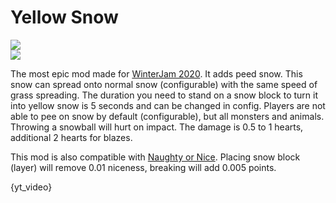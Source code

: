# Yellow Snow
[![](https://cf.way2muchnoise.eu/420856.svg?badge_style=flat)](https://www.curseforge.com/minecraft/mc-mods/yellow-snow)  
[![](https://img.shields.io/github/issues-raw/MelanX/yellow-snow?style=flat-square)](https://github.com/MelanX/yellow-snow)

The most epic mod made for [WinterJam 2020](https://www.curseforge.com/minecraft/modpacks/mmds-winterjam-2020). It
adds peed snow. This snow can spread onto normal snow (configurable) with the same speed of grass spreading. The 
duration you need to stand on a snow block to turn it into yellow snow is 5 seconds and can be changed in config.
Players are not able to pee on snow by default (configurable), but all monsters and animals.
Throwing a snowball will hurt on impact. The damage is 0.5 to 1 hearts, additional 2 hearts for blazes.

This mod is also compatible with [Naughty or Nice](https://www.curseforge.com/minecraft/mc-mods/naughty-or-nice). 
Placing snow block (layer) will remove 0.01 niceness, breaking will add 0.005 points.

{yt_video}